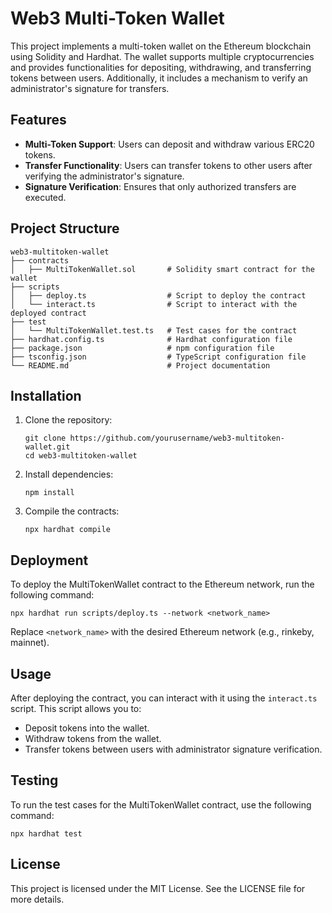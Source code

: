 # Web3 Multi-Token Wallet

This project implements a multi-token wallet on the Ethereum blockchain using Solidity and Hardhat. The wallet supports multiple cryptocurrencies and provides functionalities for depositing, withdrawing, and transferring tokens between users. Additionally, it includes a mechanism to verify an administrator's signature for transfers.

## Features

- **Multi-Token Support**: Users can deposit and withdraw various ERC20 tokens.
- **Transfer Functionality**: Users can transfer tokens to other users after verifying the administrator's signature.
- **Signature Verification**: Ensures that only authorized transfers are executed.

## Project Structure

```
web3-multitoken-wallet
├── contracts
│   ├── MultiTokenWallet.sol       # Solidity smart contract for the wallet
├── scripts
│   ├── deploy.ts                  # Script to deploy the contract
│   └── interact.ts                # Script to interact with the deployed contract
├── test
│   └── MultiTokenWallet.test.ts   # Test cases for the contract
├── hardhat.config.ts              # Hardhat configuration file
├── package.json                   # npm configuration file
├── tsconfig.json                  # TypeScript configuration file
└── README.md                      # Project documentation
```

## Installation

1. Clone the repository:
   ```
   git clone https://github.com/yourusername/web3-multitoken-wallet.git
   cd web3-multitoken-wallet
   ```

2. Install dependencies:
   ```
   npm install
   ```

3. Compile the contracts:
   ```
   npx hardhat compile
   ```

## Deployment

To deploy the MultiTokenWallet contract to the Ethereum network, run the following command:
```
npx hardhat run scripts/deploy.ts --network <network_name>
```
Replace `<network_name>` with the desired Ethereum network (e.g., rinkeby, mainnet).

## Usage

After deploying the contract, you can interact with it using the `interact.ts` script. This script allows you to:

- Deposit tokens into the wallet.
- Withdraw tokens from the wallet.
- Transfer tokens between users with administrator signature verification.

## Testing

To run the test cases for the MultiTokenWallet contract, use the following command:
```
npx hardhat test
```

## License

This project is licensed under the MIT License. See the LICENSE file for more details.